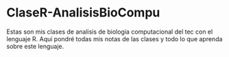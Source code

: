 # ClaseR-AnalisisBioCompu
Estas son mis clases de analisis de biologia computacional del tec con el lenguaje R. Aquí pondré todas mis notas de las clases y todo lo que aprenda sobre este lenguaje.
